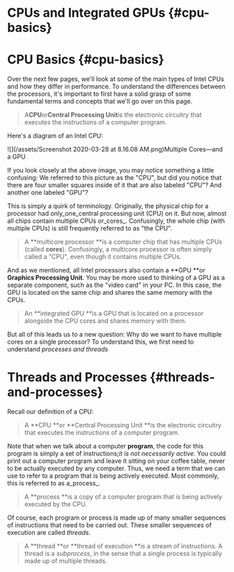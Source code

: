 # CPUs and Integrated GPUs {#cpu-basics}

# CPU Basics {#cpu-basics}

Over the next few pages, we'll look at some of the main types of Intel CPUs and how they differ in performance. To understand the differences between the processors, it's important to first have a solid grasp of some fundamental terms and concepts that we'll go over on this page.

> A**CPU**or**Central Processing Unit**is the electronic circuitry that executes the instructions of a computer program.

Here's a diagram of an Intel CPU:

![](/assets/Screenshot 2020-03-28 at 8.16.08 AM.png)Multiple Cores—and a GPU

If you look closely at the above image, you may notice something a little confusing: We referred to this picture as the "CPU", but did you notice that there are four smaller squares inside of it that are also labeled "CPU"? And another one labeled "GPU"?

This is simply a quirk of terminology. Originally, the physical chip for a processor had only_one\_central processing unit \(CPU\) on it. But now, almost all chips contain multiple CPUs or\_cores_. Confusingly, the whole chip \(with multiple CPUs\) is still frequently referred to as "the CPU".

> A **multicore processor **is a computer chip that has multiple CPUs \(called **cores**\). Confusingly, a multicore processor is often simply called a "CPU", even though it contains multiple CPUs.

And as we mentioned, all Intel processors also contain a **GPU **or **Graphics Processing Unit**. You may be more used to thinking of a GPU as a separate component, such as the "video card" in your PC. In this case, the GPU is located on the same chip and shares the same memory with the CPUs.

> An **integrated GPU **is a GPU that is located on a processor alongside the CPU cores and shares memory with them.

But all of this leads us to a new question: Why do we want to have multiple cores on a single processor? To understand this, we first need to understand _processes and threads_

# Threads and Processes {#threads-and-processes}

Recall our definition of a CPU:

> A **CPU **or **Central Processing Unit **is the electronic circuitry that executes the instructions of a computer program.

Note that when we talk about a computer **program**, the code for this program is simply a set of instructions;_it is not necessarily active_. You could print out a computer program and leave it sitting on your coffee table, never to be actually executed by any computer. Thus, we need a term that we can use to refer to a program that is being actively executed. Most commonly, this is referred to as a_process_.

> A **process **is a copy of a computer program that is being actively executed by the CPU.

Of course, each program or process is made up of many smaller sequences of instructions that need to be carried out. These smaller sequences of execution are called _threads_.

> A **thread **or **thread of execution **is a stream of instructions. A thread is a _subprocess_, in the sense that a single process is typically made up of multiple threads.



